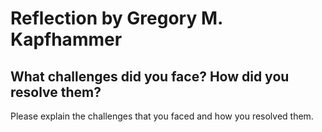 # Reflection by Gregory M. Kapfhammer

## What challenges did you face? How did you resolve them?

Please explain the challenges that you faced and how you resolved them.
